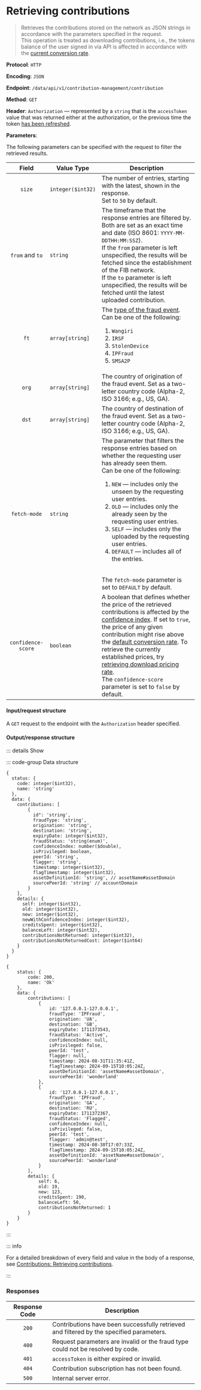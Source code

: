 # Retrieving contributions

> Retrieves the contributions stored on the network as JSON strings in accordance with the parameters specified in the request.\
> This operation is treated as downloading contributions, i.e., the tokens balance of the user signed in via API is affected in accordance with the [current conversion rate](../../overview/tokenomics.md#current-conversion-rate).

**Protocol**: `HTTP`

**Encoding**: `JSON`

**Endpoint**: `/data/api/v1/contribution-management/contribution`

**Method**: `GET`

**Header**: `Authorization` — represented by a `string` that is the `accessToken` value that was returned either at the authorization, or the previous time the token [has been refreshed](../auth-controller/refreshing-authentication-tokens.md).

**Parameters**:

The following parameters can be specified with the request to filter the retrieved results.

| Field | Value Type | Description |
| :-: | --- | --- |
| `size` | `integer($int32)` | The number of entries, starting with the latest, shown in the response. <br> Set to `50` by default. |
| `from` and `to` | `string` | The timeframe that the response entries are filtered by. Both are set as an exact time and date (ISO 8601: `YYYY-MM-DDTHH:MM:SSZ`). <br> If the `from` parameter is left unspecified, the results will be fetched since the establishment of the FIB network. <br> If the `to` parameter is left unspecified, the results will be fetched until the latest uploaded contribution. |
| `ft` | `array[string]` | The [type of the fraud event](../../overview/fraud-events.md#types-of-fraud-events). <br> Can be one of the following: <ol><li>`Wangiri`</li><li>`IRSF`</li><li>`StolenDevice`</li><li>`IPFraud`</li><li>`SMSA2P`</li></ol> |
| `org` | `array[string]` | The country of origination of the fraud event. Set as a two-letter country code (Alpha-2, ISO 3166; e.g., US, GA). |
| `dst` | `array[string]` | The country of destination of the fraud event. Set as a two-letter country code (Alpha-2, ISO 3166; e.g., US, GA). |
| `fetch-mode` | `string` | The parameter that filters the response entries based on whether the requesting user has already seen them. <br> Can be one of the following: <ol><li>`NEW` — includes only the unseen by the requesting user entries.</li><li>`OLD` — includes only the already seen by the requesting user entries.</li><li>`SELF` — includes only the uploaded by the requesting user entries.</li><li>`DEFAULT` — includes all of the entries.</li></ol> <br> The `fetch-mode` parameter is set to `DEFAULT` by default. |
| `confidence-score` | `boolean` | A boolean that defines whether the price of the retrieved contributions is affected by the [confidence index](../../overview/tokenomics.md#confidence-index). If set to `true`, the price of any given contribution might rise above the [default conversion rate](../../overview/tokenomics.md#current-conversion-rate). To retrieve the currently established prices, try [retrieving download pricing rate](retrieving-pricing-rate.md). <br> The `confidence-score` parameter is set to `false` by default. |

#### Input/request structure

A `GET` request to the endpoint with the `Authorization` header specified.

#### Output/response structure

::: details Show

::: code-group Data structure

```json5 [Structure]
{
  status: {
    code: integer($int32),
    name: 'string'
  },
  data: {
    contributions: [
        {
          id": 'string',
          fraudType: 'string',
          origination: 'string',
          destination: 'string',
          expiryDate: integer($int32),
          fraudStatus: 'string(enum)',
          confidenceIndex: number($double),
          isPrivileged: boolean,
          peerId: 'string',
          flagger: 'string',
          timestamp: integer($int32),
          flagTimestamp: integer($int32),
          assetDefinitionId: 'string', // assetName#assetDomain
          sourcePeerId: 'string' // accountDomain
        }
    ],
    details: {
      self: integer($int32),
      old: integer($int32),
      new: integer($int32),
      newWithConfidenceIndex: integer($int32),
      creditsSpent: integer($int32),
      balanceLeft: integer($int32),
      contributionsNotReturned: integer($int32),
      contributionsNotReturnedCost: integer($int64)
    }
  }
}
```

```json5 [Example]
{
    status: {
        code: 200,
        name: 'Ok'
    },
    data: {
        contributions: [
            {
                id: '127.0.0.1-127.0.0.1',
                fraudType: 'IPFraud',
                origination: 'UA',
                destination: 'GB',
                expiryDate: 1711373543,
                fraudStatus: 'Active',
                confidenceIndex: null,
                isPrivileged: false,
                peerId: 'test',
                flagger: null,
                timestamp: 2024-08-31T11:35:41Z,
                flagTimestamp: 2024-09-15T10:05:24Z,
                assetDefinitionId: 'assetName#assetDomain',
                sourcePeerId: 'wonderland'
            },
            {
                id: '127.0.0.1-127.0.0.1',
                fraudType: 'IPFraud',
                origination: 'GA',
                destination: 'RU',
                expiryDate: 1711372367,
                fraudStatus: 'Flagged',
                confidenceIndex: null,
                isPrivileged: false,
                peerId: 'test',
                flagger: 'admin@test',
                timestamp: 2024-08-30T17:07:33Z,
                flagTimestamp: 2024-09-15T10:05:24Z,
                assetDefinitionId: 'assetName#assetDomain',
                sourcePeerId: 'wonderland'
            }
        ],
        details: {
            self: 6,
            old: 19,
            new: 123,
            creditsSpent: 190,
            balanceLeft: 50,
            contributionsNotReturned: 1
        }
    }
}
```

:::

::: info

For a detailed breakdown of every field and value in the body of a response, see [Contributions: Retrieving contributions](../../overview/contributions.md#retrieving-contributions).

:::

### Responses

| Response Code | Description |
| :-: | --- |
| `200` | Contributions have been successfully retrieved and filtered by the specified parameters. |
| `400` | Request parameters are invalid or the fraud type could not be resolved by code. |
| `401` | `accessToken` is either expired or invalid. |
| `404` | Contribution subscription has not been found. |
| `500` | Internal server error. |
